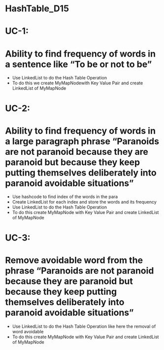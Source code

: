 # HashTable_D15

# UC-1:<br>

# Ability to find frequency of words in a sentence like “To be or not to be”<br>
- Use LinkedList to do the Hash Table Operation<br>
- To do this we create MyMapNodewith Key Value Pair and create
LinkedList of MyMapNode<br>

# UC-2:<br>

# Ability to find frequency of words in a large paragraph phrase “Paranoids are not paranoid because they are paranoid but because they keep putting themselves deliberately into paranoid avoidable situations”<br>
- Use hashcode to find index of the words in the para<br>
- Create LinkedList for each index and store the words and its
frequency<br>
- Use LinkedList to do the Hash Table Operation<br>
- To do this create MyMapNode with Key Value Pair and create
LinkedList of MyMapNode<br>

# UC-3:<br>

# Remove avoidable word from the phrase “Paranoids are not paranoid because they are paranoid but because they keep putting themselves deliberately into paranoid avoidable situations”<br>
- Use LinkedList to do the Hash Table Operation like here the removal of word avoidable<br>
- To do this create MyMapNode with Key Value Pair and create LinkedList of MyMapNode<br>
